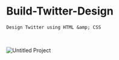 # Build-Twitter-Design
    Design Twitter using HTML &amp; CSS





<br>

![Untitled Project](https://user-images.githubusercontent.com/118932313/220709458-e231f2ba-5892-4fa2-8ce2-165af9734223.gif)
